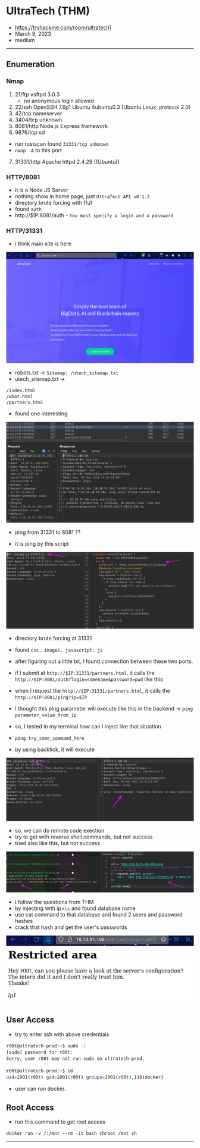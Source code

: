 # UltraTech (THM)

- https://tryhackme.com/room/ultratech1
- March 9, 2023
- medium

---

## Enumeration

### Nmap

1. 21/ftp vsftpd 3.0.3
   - no anonymous login allowed
2. 22/ssh OpenSSH 7.6p1 Ubuntu 4ubuntu0.3 (Ubuntu Linux; protocol 2.0)
3. 42/tcp nameserver
4. 3404/tcp unknown
5. 8081/http Node.js Express framework
6. 9876/tcp sd

- run rustscan found `31331/tcp unknown`
- `nmap -A` to this port

7. 31331/http Apache httpd 2.4.29 ((Ubuntu))

### HTTP/8081

- it is a Node JS Server
- nothing show in home page, just `UltraTech API v0.1.3`
- directory brute forcing with ffuf
- found `auth`
- http://$IP:8081/auth - `You must specify a login and a password`

### HTTP/31331

- i think main site is here

![](images/2023-03-09-02-15-48.png)

- robots.txt -> `Sitemap: /utech_sitemap.txt`
- utech_sitemap.txt ->

```
/index.html
/what.html
/partners.html
```

- found one interesting

![](images/2023-03-09-02-19-03.png)

- ping from 31331 to 8081 ??

- it is ping by this script

![](images/2023-03-09-02-23-32.png)

- directory brute forcing at 31331
- found `css, images, javascript, js`
- after figuring out a little bit, I found connection between these two ports.
- if I submit at `http://$IP:31331/partners.html`, it calls the `http://$IP:8081/auth?login=somename&password=pwd` like this
- when I request the `http://$IP:31331/partners.html`, it calls the `http://$IP:8081/ping?ip=$IP`

- I thought this ping parameter will execute like this in the backend -> `ping parameter_value_from_ip`
- so, I tested in my terminal how can I inject like that situation
- `ping try_some_command_here`
- by using backtick, it will execute

![](images/2023-03-09-03-06-04.png)

- so, we can do remote code exection
- try to get with reverse shell commands, but not success
- tried also like this, but not success

![](images/2023-03-09-03-32-40.png)

- I follow the questions from THM
- by injecting with ip=`ls` and found database name
- use cat command to that database and found 2 users and password hashes
- crack that hash and get the user's passwords

![](images/2023-03-09-03-39-02.png)

## User Access

- try to enter ssh with above credentials

```sh
r00t@ultratech-prod:~$ sudo -l
[sudo] password for r00t:
Sorry, user r00t may not run sudo on ultratech-prod.

r00t@ultratech-prod:~$ id
uid=1001(r00t) gid=1001(r00t) groups=1001(r00t),116(docker)
```

- user can run docker.

## Root Access

- run this command to get root access

```
docker run -v /:/mnt --rm -it bash chroot /mnt sh
```

---
